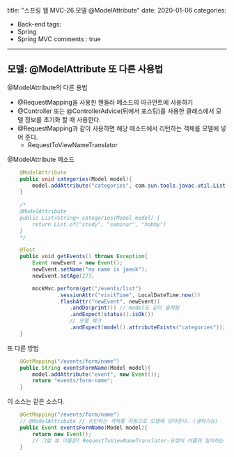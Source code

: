 title: "스프링 웹 MVC-26.모델 @ModelAttribute"
date: 2020-01-06
categories: 
- Back-end
tags:
- Spring 
- Spring MVC
comments : true
---

## 모델: @ModelAttribute 또 다른 사용법
@ModelAttribute의 다른 용법
- @RequestMapping을 사용한 핸들러 메소드의 아규먼트에 사용하기
- @Controller 또는 @ControllerAdvice(뒤에서 포스팅)를 사용한 클래스에서 모델 정보를 초기화 할 때 사용한다.
- @RequestMapping과 같이 사용하면 해당 메소드에서 리턴하는 객체를 모델에 넣어 준다.
  - RequestToViewNameTranslator

@ModelAttribute 메소드
~~~java
    @ModelAttribute
    public void categories(Model model){
        model.addAttribute("categories", com.sun.tools.javac.util.List.of("study", "seminar", "hobby"));
    }
    
    /*
    @ModelAttribute
    public List<String> categories(Model model) {
        return List.of("study", "seminar", "hobby")
    }
    */
~~~

~~~java
    @Test
    public void getEvents() throws Exception{
        Event newEvent = new Event();
        newEvent.setName("my name is jaeuk");
        newEvent.setAge(27);

        mockMvc.perform(get("/events/list")
                .sessionAttr("visitTime", LocalDateTime.now())
                .flashAttr("newEvent", newEvent))
                    .andDo(print()) // model도 같이 출력됨
                    .andExpect(status().isOk())
                    // 모델 체크
                    .andExpect(model().attributeExists("categories")); 
    }
~~~

또 다른 방법
~~~java
    @GetMapping("/events/form/name")
    public String eventsFormName(Model model){
        model.addAttribute("event", new Event());
        return "events/form-name";
    }
~~~
이 소스는 같은 소스다.
~~~java
    @GetMapping("/events/form/name")
    // @ModelAttribute // 리턴하는 객체를 자동으로 모델에 담아준다. (생략가능)
    public Event eventsFormName(Model model){
        return new Event();
        // 그럼 뷰 이름은? RequestToViewNameTranslator-요청의 이름과 일치하는 뷰를 찾아준다. (부정확하다, 잘 안씀)
    }
~~~
